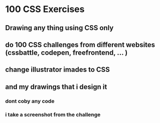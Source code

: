 # 100 CSS Exercises
## Drawing any thing using CSS only 
## do 100 CSS challenges from different websites (cssbattle, codepen, freefrontend, ... ) 
## change illustrator imades to CSS 
## and my drawings that i design it
### dont coby any code 
### i take a screenshot from the challenge 
